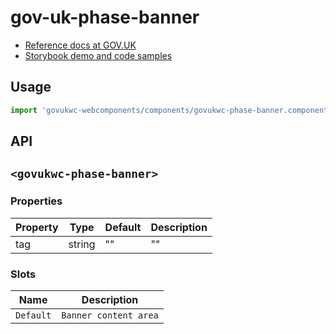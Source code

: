 # gov-uk-phase-banner

- [Reference docs at GOV.UK](https://design-system.service.gov.uk/components/phase-banner/)
- [Storybook demo and code samples](http://tgreyuk.github.io/govuk-webcomponents/storybook/?path=/story/phase-banner/)

## Usage

```javascript
import 'govukwc-webcomponents/components/govukwc-phase-banner.component.js';
```

## API

## `<govukwc-phase-banner>`

### Properties

| Property  |  Type     | Default | Description |
|-----------|-----------|---------|-------------|
| tag|string|""|""| 

### Slots

| Name  |  Description     |
|-----------|-----------|
| `Default` | `Banner content area` |

